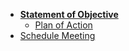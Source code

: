 <!-- docs/_sidebar.md -->

* [**Statement of Objective**](/)
	* [Plan of Action](docs/plan_of_action.md)
* [Schedule Meeting](docs/scheduleMeeting.md)
